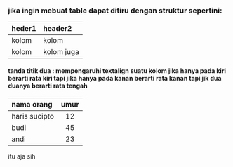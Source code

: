 ### jika ingin mebuat table dapat ditiru dengan struktur sepertini:

|heder1|header2|
|:-----|:------|
|kolom|kolom|
|kolom|kolom juga|


#### tanda titik dua : mempengaruhi textalign suatu kolom jika hanya pada kiri berarti rata kiri tapi jika hanya pada kanan berarti rata kanan tapi jik dua duanya berarti rata tengah

|nama orang|umur|
|:---------|:--:|
|haris sucipto|12|
|budi|45|
|andi|23|


itu aja sih
